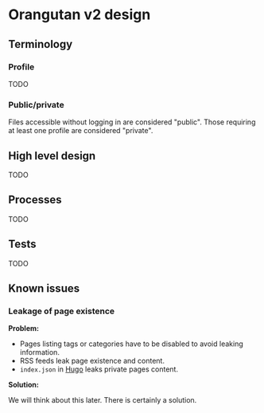# Orangutan v2 design

## Terminology

### Profile

TODO

### Public/private

Files accessible without logging in are considered "public".
Those requiring at least one profile are considered "private".

## High level design

TODO

## Processes

TODO

## Tests

TODO

## Known issues

### Leakage of page existence

**Problem:**

- Pages listing tags or categories have to be disabled to avoid leaking information.
- RSS feeds leak page existence and content.
- `index.json` in [Hugo](https://gohugo.io/) leaks private pages content.

**Solution:**

<!-- TODO -->

We will think about this later. There is certainly a solution.
